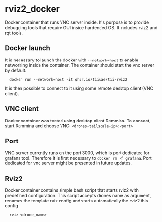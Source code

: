 # rviz2_docker

Docker container that runs VNC server inside. It's purpose is to provide debugging tools that require GUI inside hardended OS. It includes rviz2 and rqt tools. 

## Docker launch 

It is necessary to launch the docker with `--network=host` to enable networking inside the container. The container should start the vnc server by default. 

```
  docker run --network=host -it ghcr.io/tiiuae/tii-rviz2
```
It is then possible to connect to it using some remote desktop client (VNC client).

## VNC client

Docker container was tested using desktop client Remmina. To connect, start Remmina and choose VNC: `<drones-tailscale-ip>:<port>`

## Port

VNC server currently runs on the port 3000, which is port dedicated for grafana tool. Therefore it is first necessary to `docker rm -f grafana`. Port dedicated for vnc server might be presented in future updates.

## Rviz2

Docker container contains simple bash script that starts rviz2 with predefined configuration. This script accepts drones name as argument, renames the template rviz config and starts automatically the rviz2 this config

```
  rviz <drone_name>
```




